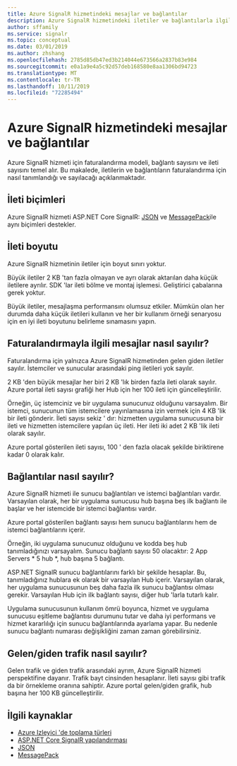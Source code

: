 ```yaml
---
title: Azure SignalR hizmetindeki mesajlar ve bağlantılar
description: Azure SignalR hizmetindeki iletiler ve bağlantılarla ilgili temel kavramlara genel bakış.
author: sffamily
ms.service: signalr
ms.topic: conceptual
ms.date: 03/01/2019
ms.author: zhshang
ms.openlocfilehash: 2785d85db47ed3b214044e673566a2837b83e984
ms.sourcegitcommit: e0a1a9e4a5c92d57deb168580e8aa1306bd94723
ms.translationtype: MT
ms.contentlocale: tr-TR
ms.lasthandoff: 10/11/2019
ms.locfileid: "72285494"
---
```

# <a name="messages-and-connections-in-azure-signalr-service"></a>Azure SignalR hizmetindeki mesajlar ve bağlantılar

Azure SignalR hizmeti için faturalandırma modeli, bağlantı sayısını ve ileti sayısını temel alır. Bu makalede, iletilerin ve bağlantıların faturalandırma için nasıl tanımlandığı ve sayılacağı açıklanmaktadır.


## <a name="message-formats"></a>İleti biçimleri 

Azure SignalR hizmeti ASP.NET Core SignalR: [JSON](https://www.json.org/) ve [MessagePack](/aspnet/core/signalr/messagepackhubprotocol)ile aynı biçimleri destekler.

## <a name="message-size"></a>İleti boyutu

Azure SignalR hizmetinin iletiler için boyut sınırı yoktur.

Büyük iletiler 2 KB 'tan fazla olmayan ve ayrı olarak aktarılan daha küçük iletilere ayrılır. SDK 'lar ileti bölme ve montaj işlemesi. Geliştirici çabalarına gerek yoktur.

Büyük iletiler, mesajlaşma performansını olumsuz etkiler. Mümkün olan her durumda daha küçük iletileri kullanın ve her bir kullanım örneği senaryosu için en iyi ileti boyutunu belirleme sınamasını yapın.

## <a name="how-messages-are-counted-for-billing"></a>Faturalandırmayla ilgili mesajlar nasıl sayılır?

Faturalandırma için yalnızca Azure SignalR hizmetinden gelen giden iletiler sayılır. İstemciler ve sunucular arasındaki ping iletileri yok sayılır.

2 KB 'den büyük mesajlar her biri 2 KB 'lık birden fazla ileti olarak sayılır. Azure portal ileti sayısı grafiği her Hub için her 100 ileti için güncelleştirilir.

Örneğin, üç istemciniz ve bir uygulama sunucunuz olduğunu varsayalım. Bir istemci, sunucunun tüm istemcilere yayınlamasına izin vermek için 4 KB 'lik bir ileti gönderir. İleti sayısı sekiz ' dır: hizmetten uygulama sunucusuna bir ileti ve hizmetten istemcilere yapılan üç ileti. Her ileti iki adet 2 KB 'lik ileti olarak sayılır.

Azure portal gösterilen ileti sayısı, 100 ' den fazla olacak şekilde biriktirene kadar 0 olarak kalır.

## <a name="how-connections-are-counted"></a>Bağlantılar nasıl sayılır?

Azure SignalR hizmeti ile sunucu bağlantıları ve istemci bağlantıları vardır. Varsayılan olarak, her bir uygulama sunucusu hub başına beş ilk bağlantı ile başlar ve her istemcide bir istemci bağlantısı vardır.

Azure portal gösterilen bağlantı sayısı hem sunucu bağlantılarını hem de istemci bağlantılarını içerir.

Örneğin, iki uygulama sunucunuz olduğunu ve kodda beş hub tanımladığınızı varsayalım. Sunucu bağlantı sayısı 50 olacaktır: 2 App Servers * 5 hub *, hub başına 5 bağlantı.

ASP.NET SignalR sunucu bağlantılarını farklı bir şekilde hesaplar. Bu, tanımladığınız hublara ek olarak bir varsayılan Hub içerir. Varsayılan olarak, her uygulama sunucusunun beş daha fazla ilk sunucu bağlantısı olması gerekir. Varsayılan Hub için ilk bağlantı sayısı, diğer hub 'larla tutarlı kalır.

Uygulama sunucusunun kullanım ömrü boyunca, hizmet ve uygulama sunucusu eşitleme bağlantısı durumunu tutar ve daha iyi performans ve hizmet kararlılığı için sunucu bağlantılarında ayarlama yapar. Bu nedenle sunucu bağlantı numarası değişikliğini zaman zaman görebilirsiniz.

## <a name="how-inboundoutbound-traffic-is-counted"></a>Gelen/giden trafik nasıl sayılır?

Gelen trafik ve giden trafik arasındaki ayrım, Azure SignalR hizmeti perspektifine dayanır. Trafik bayt cinsinden hesaplanır. İleti sayısı gibi trafik da bir örnekleme oranına sahiptir. Azure portal gelen/giden grafik, hub başına her 100 KB güncelleştirilir.

## <a name="related-resources"></a>İlgili kaynaklar

- [Azure Izleyici 'de toplama türleri](/azure/azure-monitor/platform/metrics-supported#microsoftsignalrservicesignalr )
- [ASP.NET Core SignalR yapılandırması](/aspnet/core/signalr/configuration)
- [JSON](https://www.json.org/)
- [MessagePack](/aspnet/core/signalr/messagepackhubprotocol)
